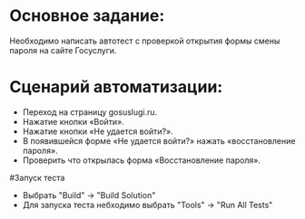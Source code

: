 # Основное задание:
Необходимо написать автотест с проверкой открытия формы смены пароля на сайте Госуслуги.

# Сценарий автоматизации:
- Переход на страницу gosuslugi.ru.
- Нажатие кнопки «Войти».
- Нажатие кнопки «Не удается войти?».
- В появившейся форме «Не удается войти?» нажать «восстановление пароля».
- Проверить что открылась форма «Восстановление пароля».

#Запуск теста
- Выбрать "Build" -> "Build Solution"
- Для запуска теста небходимо выбрать "Tools" -> "Run All Tests"
